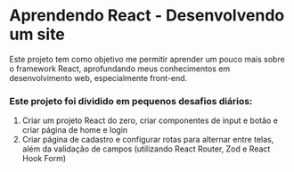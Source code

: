 # Aprendendo React - Desenvolvendo um site

Este projeto tem como objetivo me permitir aprender um pouco mais sobre o framework React, aprofundando meus conhecimentos em desenvolvimento web, especialmente front-end.

### Este projeto foi dividido em pequenos desafios diários:
1. Criar um projeto React do zero, criar componentes de input e botão e criar página de home e login
2. Criar página de cadastro e configurar rotas para alternar entre telas, além da validação de campos (utilizando React Router, Zod e React Hook Form)